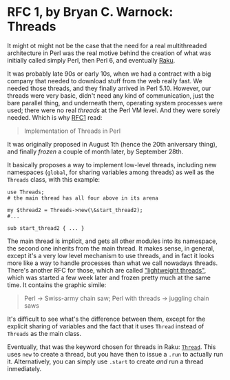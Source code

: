 # RFC 1, by Bryan C. Warnock: Threads

It might ot might not be the case that the need for a real multithreaded architecture in Perl was the real motive behind the creation of what was initially called simply Perl, then Perl 6, and eventually [Raku](https://raku.org).

It was probably late 90s or early 10s, when we had a contract with a big company that needed to download stuff from the web really fast. We needed those threads, and they finally arrived in Perl 5.10. However, our threads were very basic, didn't need any kind of communication, just the bare parallel thing, and underneath them, operating system processes were used; there were no real *threads* at the Perl VM level. And they were sorely needed. Which is why [RFC1](https://raku.org/archive/rfc/1.html) read:

> Implementation of Threads in Perl

It was originally proposed in August 1th (hence the 20th aniversary thing), and finally *frozen* a couple of month later, by September 28th.

It basically proposes a way to implement low-level threads, including new namespaces (`global`, for sharing variables among threads) as well as the `Threads` class, with this example:

```
use Threads;
# the main thread has all four above in its arena

my $thread2 = Threads->new(\&start_thread2);  
#...

sub start_thread2 { ... }
```

The main thread is implicit, and gets all other modules into its namespace, the second one inherits from the main thread. It makes sense, in general, except it's a very low level mechanism to use threads, and in fact it looks more like a way to handle processes than what we call nowadays threads. There's another RFC for those, which are called ["lightweight threads"](https://raku.org/archive/rfc/178.html), which was started a few week later and frozen pretty much at the same time. It contains the graphic simile:


> Perl → Swiss-army chain saw; Perl with threads → juggling chain saws

It's difficult to see what's the difference between them, except for the explicit sharing of variables and the fact that it uses `Thread` instead of `Threads` as the main class.

Eventually, that was the keyword chosen for threads in Raku: [`Thread`](https://docs.raku.org/type/Thread.html). This uses `new` to create a thread, but you have then to issue a `.run` to actually run it. Alternatively, you can simply use `.start` to create *and* run a thread inmediately. 

